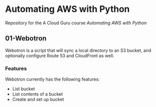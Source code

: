 # Automating AWS with Python

Repository for the A Cloud Guru course *Automating AWS with Python*

## 01-Webotron

Webotron is a script that will sync a local directory to an S3 bucket, and optionally configure Route 53 and CloudFront as well.

### Features

Webotron currently has the following features:

- List bucket
- List contents of a bucket
- Create and set up bucket
